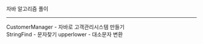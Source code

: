 자바 알고리즘 풀이

------------------


CustomerManager - 자바로 고객관리시스템 만들기 <br>
StringFind - 문자찾기
upperlower - 대소문자 변환
